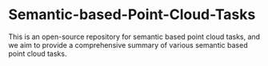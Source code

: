 # Semantic-based-Point-Cloud-Tasks
This is an open-source repository for semantic based point cloud tasks, and we aim to provide a comprehensive summary of various semantic based point cloud tasks.
